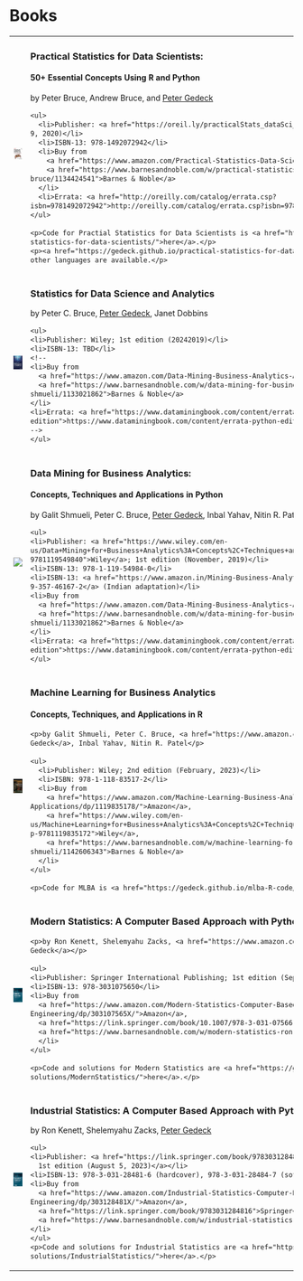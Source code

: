 

# Books

<table>
<tr>
  <td>
    <a href="https://gedeck.github.io/practical-statistics-for-data-scientists/">
      <img src='img/OReilly-english.jpg' width=250>
    </a>
  </td>
  <td>
    <h3>Practical Statistics for Data Scientists:</h3>
    <h4>50+ Essential Concepts Using R and Python</h4>
    <p>by Peter Bruce, Andrew Bruce, and 
      <a href="https://www.amazon.com/Peter-Gedeck/e/B082BJZJKX/">Peter Gedeck</a></p>

    <ul>
      <li>Publisher: <a href="https://oreil.ly/practicalStats_dataSci_2e">O'Reilly Media</a>; 2nd edition (June 9, 2020)</li>
      <li>ISBN-13: 978-1492072942</li>
      <li>Buy from 
        <a href="https://www.amazon.com/Practical-Statistics-Data-Scientists-Essential/dp/149207294X">Amazon</a>,
        <a href="https://www.barnesandnoble.com/w/practical-statistics-for-data-scientists-peter-bruce/1134424541">Barnes & Noble</a>
      </li>
      <li>Errata: <a href="http://oreilly.com/catalog/errata.csp?isbn=9781492072942">http://oreilly.com/catalog/errata.csp?isbn=9781492072942</a></li>
    </ul>

    <p>Code for Practial Statistics for Data Scientists is <a href="https://gedeck.github.io/practical-statistics-for-data-scientists/">here</a>.</p>
    <p><a href="https://gedeck.github.io/practical-statistics-for-data-scientists/">Translations</a> into several other languages are available.</p>
  </td>
</tr>

 <tr>
  <td>
    <a href="https://gedeck.github.io/sdsa-code/"><img src='img/sdsa-cover.png' width=250></a>
  </td>
  <td>
    <h3>Statistics for Data Science and Analytics</h3>
    <p>by Peter C. Bruce, <a href="https://www.amazon.com/Peter-Gedeck/e/B082BJZJKX/">Peter Gedeck</a>, Janet Dobbins</p>

    <ul>
    <li>Publisher: Wiley; 1st edition (20242019)</li>
    <li>ISBN-13: TBD</li>
    <!--
    <li>Buy from 
      <a href="https://www.amazon.com/Data-Mining-Business-Analytics-Applications/dp/1119549841/">Amazon</a>,
      <a href="https://www.barnesandnoble.com/w/data-mining-for-business-analytics-galit-shmueli/1133021862">Barnes & Noble</a>
    </li>
    <li>Errata: <a href="https://www.dataminingbook.com/content/errata-python-edition">https://www.dataminingbook.com/content/errata-python-edition</a></li>
    -->
    </ul>
  </td>
</tr>

 <tr>
  <td>
    <a href="https://www.dataminingbook.com/book/python-edition"><img src='img/dmba-python.png' width=250></a>
  </td>
  <td>
    <h3>Data Mining for Business Analytics:</h3>
    <h4>Concepts, Techniques and Applications in Python</h4>
    <p>by Galit Shmueli, Peter C. Bruce, <a href="https://www.amazon.com/Peter-Gedeck/e/B082BJZJKX/">Peter Gedeck</a>, Inbal Yahav, Nitin R. Patel</p>

    <ul>
    <li>Publisher: <a href="https://www.wiley.com/en-us/Data+Mining+for+Business+Analytics%3A+Concepts%2C+Techniques+and+Applications+in+Python-p-9781119549840">Wiley</a>; 1st edition (November, 2019)</li>
    <li>ISBN-13: 978-1-119-54984-0</li>
    <li>ISBN-13: <a href="https://www.amazon.in/Mining-Business-Analytics-Indian-Adaptation/dp/9357461671/">978-9-357-46167-2</a> (Indian adaptation)</li>
    <li>Buy from 
      <a href="https://www.amazon.com/Data-Mining-Business-Analytics-Applications/dp/1119549841/">Amazon</a>,
      <a href="https://www.barnesandnoble.com/w/data-mining-for-business-analytics-galit-shmueli/1133021862">Barnes & Noble</a>
    </li>
    <li>Errata: <a href="https://www.dataminingbook.com/content/errata-python-edition">https://www.dataminingbook.com/content/errata-python-edition</a></li>
    </ul>
  </td>
</tr>

<tr>
  <td>
    <a href="https://gedeck.github.io/mlba-R-code/"><img src="img/mlba-bookcover.png" width=250></a>
  </td>
  <td>
    <h3>Machine Learning for Business Analytics</h3>
    <h4>Concepts, Techniques, and Applications in R</h4>

    <p>by Galit Shmueli, Peter C. Bruce, <a href="https://www.amazon.com/Peter-Gedeck/e/B082BJZJKX/">Peter Gedeck</a>, Inbal Yahav, Nitin R. Patel</p>

    <ul>
      <li>Publisher: Wiley; 2nd edition (February, 2023)</li>
      <li>ISBN: 978-1-118-83517-2</li>
      <li>Buy from
        <a href="https://www.amazon.com/Machine-Learning-Business-Analytics-Applications/dp/1119835178/">Amazon</a>,
        <a href="https://www.wiley.com/en-us/Machine+Learning+for+Business+Analytics%3A+Concepts%2C+Techniques%2C+and+Applications+in+R%2C+2nd+Edition-p-9781119835172">Wiley</a>,
        <a href="https://www.barnesandnoble.com/w/machine-learning-for-business-analytics-galit-shmueli/1142606343">Barnes & Noble</a>
      </li>
    </ul>

    <p>Code for MLBA is <a href="https://gedeck.github.io/mlba-R-code/">here</a>.</p>
  </td>
</tr>


<tr>
  <td>
    <a href="https://gedeck.github.io/mistat-code-solutions/ModernStatistics/"><img src="img/ModernStatistics.png" width=250></a>
  </td>
  <td>
    <h3>Modern Statistics: A Computer Based Approach with Python</h3>

    <p>by Ron Kenett, Shelemyahu Zacks, <a href="https://www.amazon.com/Peter-Gedeck/e/B082BJZJKX/">Peter Gedeck</a></p>

    <ul>
    <li>Publisher: Springer International Publishing; 1st edition (September 15, 2022)</li>
    <li>ISBN-13: 978-3031075650</li>
    <li>Buy from
      <a href="https://www.amazon.com/Modern-Statistics-Computer-Based-Technology-Engineering/dp/303107565X/">Amazon</a>,
      <a href="https://link.springer.com/book/10.1007/978-3-031-07566-7">Springer</a>, 
      <a href="https://www.barnesandnoble.com/w/modern-statistics-ron-kenett/1141391736">Barnes & Noble</a>
      </li>
    </ul>
      
    <p>Code and solutions for Modern Statistics are <a href="https://gedeck.github.io/mistat-code-solutions/ModernStatistics/">here</a>.</p>
  </td>
</tr>

<tr>
  <td>
    <a href="https://gedeck.github.io/mistat-code-solutions/IndustrialStatistics/"><img src="img/IndustrialStatistics.png" width=250></a>
  </td>
  <td>
    <h3>Industrial Statistics: A Computer Based Approach with Python</h3>
    <p>by Ron Kenett, Shelemyahu Zacks, <a href="https://www.amazon.com/Peter-Gedeck/e/B082BJZJKX/">Peter Gedeck</a></p>

    <ul>
    <li>Publisher: <a href="https://link.springer.com/book/9783031284816">Springer International Publishing; 
      1st edition (August 5, 2023)</a></li>
    <li>ISBN-13: 978-3-031-28481-6 (hardcover), 978-3-031-28484-7 (softcover), 978-3-031-28482-3 (eBook)</li>
    <li>Buy from
      <a href="https://www.amazon.com/Industrial-Statistics-Computer-Based-Technology-Engineering/dp/303128481X/">Amazon</a>,
      <a href="https://link.springer.com/book/9783031284816">Springer</a>, 
      <a href="https://www.barnesandnoble.com/w/industrial-statistics-ron-kenett/1143037516">Barnes & Noble</a>
    </li>
    </ul>
    <p>Code and solutions for Industrial Statistics are <a href="https://gedeck.github.io/mistat-code-solutions/IndustrialStatistics/">here</a>.</p>
  </td>
</tr>
</table>

